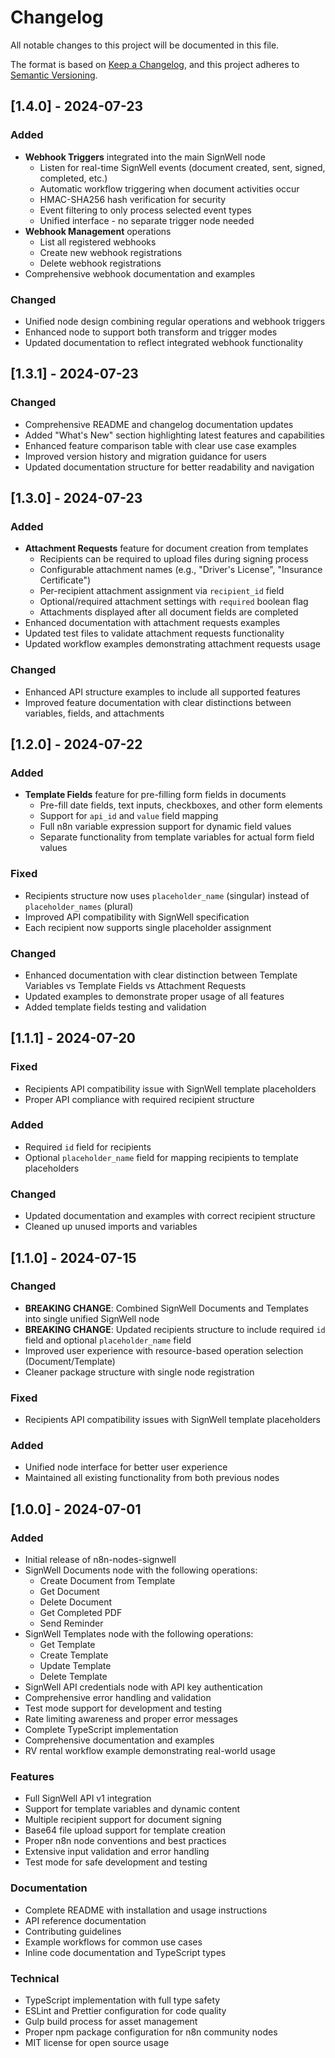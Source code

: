 # Changelog

All notable changes to this project will be documented in this file.

The format is based on [Keep a Changelog](https://keepachangelog.com/en/1.0.0/),
and this project adheres to [Semantic Versioning](https://semver.org/spec/v2.0.0.html).

## [1.4.0] - 2024-07-23

### Added
- **Webhook Triggers** integrated into the main SignWell node
  - Listen for real-time SignWell events (document created, sent, signed, completed, etc.)
  - Automatic workflow triggering when document activities occur
  - HMAC-SHA256 hash verification for security
  - Event filtering to only process selected event types
  - Unified interface - no separate trigger node needed
- **Webhook Management** operations
  - List all registered webhooks
  - Create new webhook registrations
  - Delete webhook registrations
- Comprehensive webhook documentation and examples

### Changed
- Unified node design combining regular operations and webhook triggers
- Enhanced node to support both transform and trigger modes
- Updated documentation to reflect integrated webhook functionality

## [1.3.1] - 2024-07-23

### Changed
- Comprehensive README and changelog documentation updates
- Added "What's New" section highlighting latest features and capabilities
- Enhanced feature comparison table with clear use case examples
- Improved version history and migration guidance for users
- Updated documentation structure for better readability and navigation

## [1.3.0] - 2024-07-23

### Added
- **Attachment Requests** feature for document creation from templates
  - Recipients can be required to upload files during signing process
  - Configurable attachment names (e.g., "Driver's License", "Insurance Certificate")
  - Per-recipient attachment assignment via `recipient_id` field
  - Optional/required attachment settings with `required` boolean flag
  - Attachments displayed after all document fields are completed
- Enhanced documentation with attachment requests examples
- Updated test files to validate attachment requests functionality
- Updated workflow examples demonstrating attachment requests usage

### Changed
- Enhanced API structure examples to include all supported features
- Improved feature documentation with clear distinctions between variables, fields, and attachments

## [1.2.0] - 2024-07-22

### Added
- **Template Fields** feature for pre-filling form fields in documents
  - Pre-fill date fields, text inputs, checkboxes, and other form elements
  - Support for `api_id` and `value` field mapping
  - Full n8n variable expression support for dynamic field values
  - Separate functionality from template variables for actual form field values

### Fixed
- Recipients structure now uses `placeholder_name` (singular) instead of `placeholder_names` (plural)
- Improved API compatibility with SignWell specification
- Each recipient now supports single placeholder assignment

### Changed
- Enhanced documentation with clear distinction between Template Variables vs Template Fields vs Attachment Requests
- Updated examples to demonstrate proper usage of all features
- Added template fields testing and validation

## [1.1.1] - 2024-07-20

### Fixed
- Recipients API compatibility issue with SignWell template placeholders
- Proper API compliance with required recipient structure

### Added
- Required `id` field for recipients
- Optional `placeholder_name` field for mapping recipients to template placeholders

### Changed
- Updated documentation and examples with correct recipient structure
- Cleaned up unused imports and variables

## [1.1.0] - 2024-07-15

### Changed
- **BREAKING CHANGE**: Combined SignWell Documents and Templates into single unified SignWell node
- **BREAKING CHANGE**: Updated recipients structure to include required `id` field and optional `placeholder_name` field
- Improved user experience with resource-based operation selection (Document/Template)
- Cleaner package structure with single node registration

### Fixed
- Recipients API compatibility issues with SignWell template placeholders

### Added
- Unified node interface for better user experience
- Maintained all existing functionality from both previous nodes

## [1.0.0] - 2024-07-01

### Added
- Initial release of n8n-nodes-signwell
- SignWell Documents node with the following operations:
  - Create Document from Template
  - Get Document
  - Delete Document
  - Get Completed PDF
  - Send Reminder
- SignWell Templates node with the following operations:
  - Get Template
  - Create Template
  - Update Template
  - Delete Template
- SignWell API credentials node with API key authentication
- Comprehensive error handling and validation
- Test mode support for development and testing
- Rate limiting awareness and proper error messages
- Complete TypeScript implementation
- Comprehensive documentation and examples
- RV rental workflow example demonstrating real-world usage

### Features
- Full SignWell API v1 integration
- Support for template variables and dynamic content
- Multiple recipient support for document signing
- Base64 file upload support for template creation
- Proper n8n node conventions and best practices
- Extensive input validation and error handling
- Test mode for safe development and testing

### Documentation
- Complete README with installation and usage instructions
- API reference documentation
- Contributing guidelines
- Example workflows for common use cases
- Inline code documentation and TypeScript types

### Technical
- TypeScript implementation with full type safety
- ESLint and Prettier configuration for code quality
- Gulp build process for asset management
- Proper npm package configuration for n8n community nodes
- MIT license for open source usage
